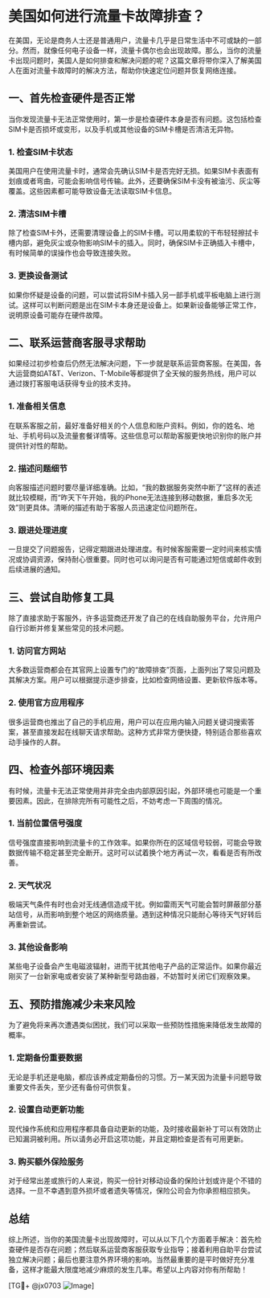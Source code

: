 # 美国如何进行流量卡故障排查？

在美国，无论是商务人士还是普通用户，流量卡几乎是日常生活中不可或缺的一部分。然而，就像任何电子设备一样，流量卡偶尔也会出现故障。那么，当你的流量卡出现问题时，美国人是如何排查和解决问题的呢？这篇文章将带你深入了解美国人在面对流量卡故障时的解决方法，帮助你快速定位问题并恢复网络连接。

## 一、首先检查硬件是否正常

当你发现流量卡无法正常使用时，第一步是检查硬件本身是否有问题。这包括检查SIM卡是否损坏或变形，以及手机或其他设备的SIM卡槽是否清洁无异物。

### 1. 检查SIM卡状态

美国用户在使用流量卡时，通常会先确认SIM卡是否完好无损。如果SIM卡表面有划痕或者弯曲，可能会影响信号传输。此外，还要确保SIM卡没有被油污、灰尘等覆盖。这些因素都可能导致设备无法读取SIM卡信息。

### 2. 清洁SIM卡槽

除了检查SIM卡外，还需要清理设备上的SIM卡槽。可以用柔软的干布轻轻擦拭卡槽内部，避免灰尘或杂物影响SIM卡的插入。同时，确保SIM卡正确插入卡槽中，有时候简单的误操作也会导致连接失败。

### 3. 更换设备测试

如果你怀疑是设备的问题，可以尝试将SIM卡插入另一部手机或平板电脑上进行测试。这样可以判断问题是出在SIM卡本身还是设备上。如果新设备能够正常工作，说明原设备可能存在硬件故障。

## 二、联系运营商客服寻求帮助

如果经过初步检查后仍然无法解决问题，下一步就是联系运营商客服。在美国，各大运营商如AT&T、Verizon、T-Mobile等都提供了全天候的服务热线，用户可以通过拨打客服电话获得专业的技术支持。

### 1. 准备相关信息

在联系客服之前，最好准备好相关的个人信息和账户资料。例如，你的姓名、地址、手机号码以及流量套餐详情等。这些信息可以帮助客服更快地识别你的账户并提供针对性的帮助。

### 2. 描述问题细节

向客服描述问题时要尽量详细准确。比如，“我的数据服务突然中断了”这样的表述就比较模糊，而“昨天下午开始，我的iPhone无法连接到移动数据，重启多次无效”则更具体。清晰的描述有助于客服人员迅速定位问题所在。

### 3. 跟进处理进度

一旦提交了问题报告，记得定期跟进处理进度。有时候客服需要一定时间来核实情况或协调资源，保持耐心很重要。同时也可以询问是否有可能通过短信或邮件收到后续进展的通知。

## 三、尝试自助修复工具

除了直接求助于客服外，许多运营商还开发了自己的在线自助服务平台，允许用户自行诊断并修复某些常见的技术问题。

### 1. 访问官方网站

大多数运营商都会在其官网上设置专门的“故障排查”页面，上面列出了常见问题及其解决方案。用户可以根据提示逐步排查，比如检查网络设置、更新软件版本等。

### 2. 使用官方应用程序

很多运营商也推出了自己的手机应用，用户可以在应用内输入问题关键词搜索答案，甚至直接发起在线聊天请求帮助。这种方式非常方便快捷，特别适合那些喜欢动手操作的人群。

## 四、检查外部环境因素

有时候，流量卡无法正常使用并非完全由内部原因引起，外部环境也可能是一个重要因素。因此，在排除完所有可能性之后，不妨考虑一下周围的情况。

### 1. 当前位置信号强度

信号强度直接影响到流量卡的工作效率。如果你所在的区域信号较弱，可能会导致数据传输不稳定甚至完全断开。这时可以试着换个地方再试一次，看看是否有所改善。

### 2. 天气状况

极端天气条件有时也会对无线通信造成干扰。例如雷雨天气可能会暂时屏蔽部分基站信号，从而影响到整个地区的网络质量。遇到这种情况只能耐心等待天气好转后再重新尝试。

### 3. 其他设备影响

某些电子设备会产生电磁波辐射，进而干扰其他电子产品的正常运作。如果你最近刚买了一台新家电或者安装了某种新型号路由器，不妨暂时关闭它们观察效果。

## 五、预防措施减少未来风险

为了避免将来再次遭遇类似困扰，我们可以采取一些预防性措施来降低发生故障的概率。

### 1. 定期备份重要数据

无论是手机还是电脑，都应该养成定期备份的习惯。万一某天因为流量卡问题导致重要文件丢失，至少还有备份可供恢复。

### 2. 设置自动更新功能

现代操作系统和应用程序都具备自动更新的功能，及时接收最新补丁可以有效防止已知漏洞被利用。所以请务必开启这项功能，并且定期检查是否有可用更新。

### 3. 购买额外保险服务

对于经常出差或旅行的人来说，购买一份针对移动设备的保险计划或许是个不错的选择。一旦不幸遇到意外损坏或者遗失等情况，保险公司会为你承担相应损失。

## 总结

综上所述，当你的美国流量卡出现故障时，可以从以下几个方面着手解决：首先检查硬件是否存在问题；然后联系运营商客服获取专业指导；接着利用自助平台尝试独立解决问题；最后也要注意外界环境的影响。当然最重要的是平时做好充分准备，这样才能最大限度地减少麻烦的发生几率。希望以上内容对你有所帮助！

[TG💪+ @jx0703 ![Image](https://github.com/user-attachments/assets/dbca1d08-cadb-493c-b0ec-ad6f7a83f270)]